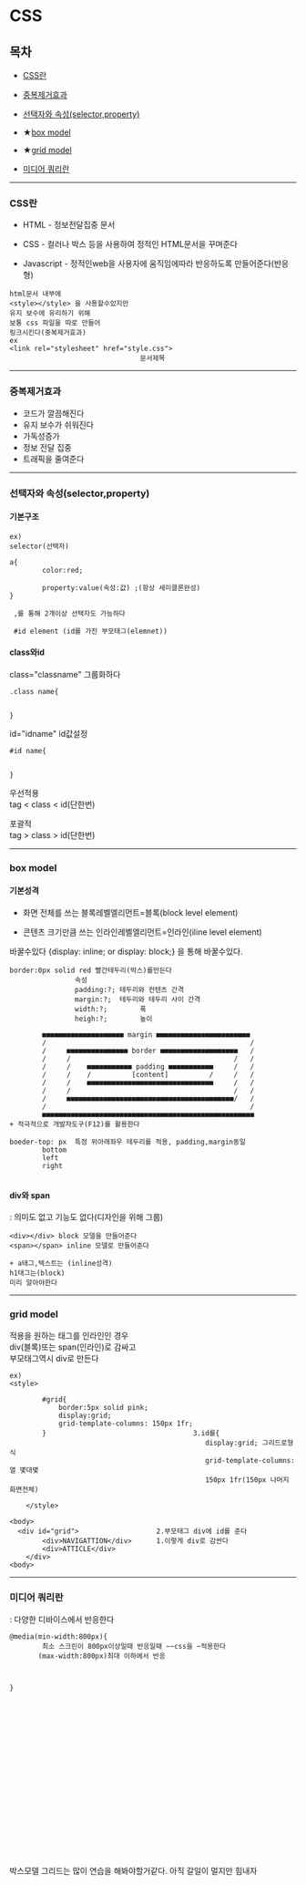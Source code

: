  # CSS 

## 목차
+ [CSS란](#css란)

+ [중복제거효과](#중복제거효과)

+ [선택자와 속성(selector,property)](#선택자와-속성(selector,property))

+ ★[box model](#box-model)

+ ★[grid model](#grid-model)

+ [미디어 쿼리란](#미디어-쿼리란)

----------------------

### CSS란

+ HTML - 정보전달집중 문서

+ CSS - 컬러나 박스 등을 사용하여 정적인 HTML문서을 꾸며준다

+ Javascript - 정적인web을 사용자에 움직임에따라 반응하도록 만들어준다(반응형) 
~~~
html문서 내부에
<style></style> 을 사용할수있지만
유지 보수에 유리하기 위해
보통 css 파일을 따로 만들어
링크시킨다(중복제거효과)
ex
<link rel="stylesheet" href="style.css">
                                문서제목
~~~

----------------------

### 중복제거효과

+ 코드가 깔끔해진다
+ 유지 보수가 쉬워진다
+ 가독성증가
+ 정보 전달 집중
+ 트래픽을 줄여준다

----------------------

### 선택자와 속성(selector,property)

#### 기본구조
~~~
ex)
selector(선택자) 

a{
        color:red;
        
        property:value(속성:값) ;(항상 세미클론완성)
}

 ,를 통해 2개이상 선택자도 가능하다

 #id element (id를 가진 부모태그(elemnet))
~~~

#### class와id

class="classname" 그룹화하다
~~~
.class name{


}
~~~
id="idname" id값설정
~~~
#id name{


}
~~~

우선적용<br/>
tag < class < id(단한번)<br/>

포괄적<br/>
tag > class > id(단한번)

----------------------

### box model

#### 기본성격

+ 화면 전체를 쓰는 블록레벨엘리먼트=블록(block level element)<br/>

+ 콘텐츠 크기만큼 쓰는 인라인레벨엘리먼트=인라인(iline level element)


바꿀수있다
{display: inline; or display: block;} 을 통해 바꿀수있다.
~~~
border:0px solid red 빨간테두리(박스)를만든다
                속성
                padding:?; 테두리와 컨텐츠 간격
                margin:?;  테두리와 테두리 사이 간격
                width:?;        폭
                heigh:?;        높이
            
        ■■■■■■■■■■■■■■■■■■■■ margin ■■■■■■■■■■■■■■■■■■■■■■■
        /                                                  /
        /     ■■■■■■■■■■■■■■■ border ■■■■■■■■■■■■■■■■■■■   /
        /     /                                        /   /
        /     /    ■■■■■■■■■■■ padding ■■■■■■■■■■■     /   /
        /     /    /          [content]          /     /   /
        /     /    ■■■■■■■■■■■■■■■■■■■■■■■■■■■■■■■     /   /
        /     /                                        /   /
        /     ■■■■■■■■■■■■■■■■■■■■■■■■■■■■■■■■■■■■■■■■■/   /
        /                                                  /
        ■■■■■■■■■■■■■■■■■■■■■■■■■■■■■■■■■■■■■■■■■■■■■■■■■■■■
+ 적극적으로 개발자도구(F12)를 활용한다

boeder-top: px  특정 위아래좌우 테두리를 적용, padding,margin동일
        bottom
        left
        right


~~~

#### div와 span

: 의미도 없고 기능도 없다(디자인을 위해 그룹)
~~~
<div></div> block 모델을 만들어준다
<span></span> inline 모델로 만들어준다

+ a태그,텍스트는 (inline성격)
h1태그는(block)
미리 알아야한다
~~~

----------------------

### grid model

적용을 원하는 태그를 인라인인 경우<br/>
div(블록)또는 span(인라인)로 감싸고<br>
부모태그역시 div로 만든다

~~~
ex)
<style>
                                
        #grid{                                  
            border:5px solid pink;              
            display:grid;                               
            grid-template-columns: 150px 1fr;              
        }                                    3.id를{
                                                display:grid; 그리드로형식
                                                grid-template-columns: 열 몇대몇
                                                150px 1fr(150px 나머지 화면전체)
                    
    </style>

<body>
  <div id="grid">                   2.부모태그 div에 id를 준다
        <div>NAVIGATTION</div>      1.이렇게 div로 감싼다
        <div>ATTICLE</div>
    </div>
<body>
~~~

----------------------

### 미디어 쿼리란
: 다양한 디바이스에서 반응한다

~~~
@media(min-width:800px){
        최소 스크린이 800px이상일때 반응일때 ~~css을 ~적용한다
       (max-width:800px)최대 이하에서 반응


       
}
~~~



<br/>
<br/>
<br/>
<br/>
<br/>
<br/>
<br/>
<br/>
<br/>
<br/>
<br/>
<br/>
<br/>
<br/>
<br/>
<br/>
<br/>
박스모델 그리드는 많이 연습을 해봐야할거같다.
아직 갈일이 멀지만 힘내자